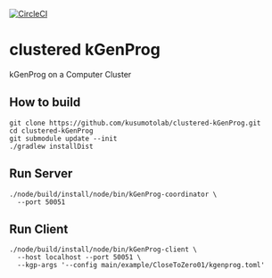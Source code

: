 [![CircleCI](https://circleci.com/gh/kusumotolab/clustered-kGenProg/tree/master.svg?style=svg&circle-token=7de79fe88bdd8eff9a276a35b460d988cc7a6100)](https://circleci.com/gh/kusumotolab/clustered-kGenProg/tree/master)

# clustered kGenProg

kGenProg on a Computer Cluster

## How to build

```
git clone https://github.com/kusumotolab/clustered-kGenProg.git
cd clustered-kGenProg
git submodule update --init
./gradlew installDist
```

## Run Server

```
./node/build/install/node/bin/kGenProg-coordinator \
  --port 50051
```

## Run Client

```
./node/build/install/node/bin/kGenProg-client \
  --host localhost --port 50051 \
  --kgp-args '--config main/example/CloseToZero01/kgenprog.toml'
```
